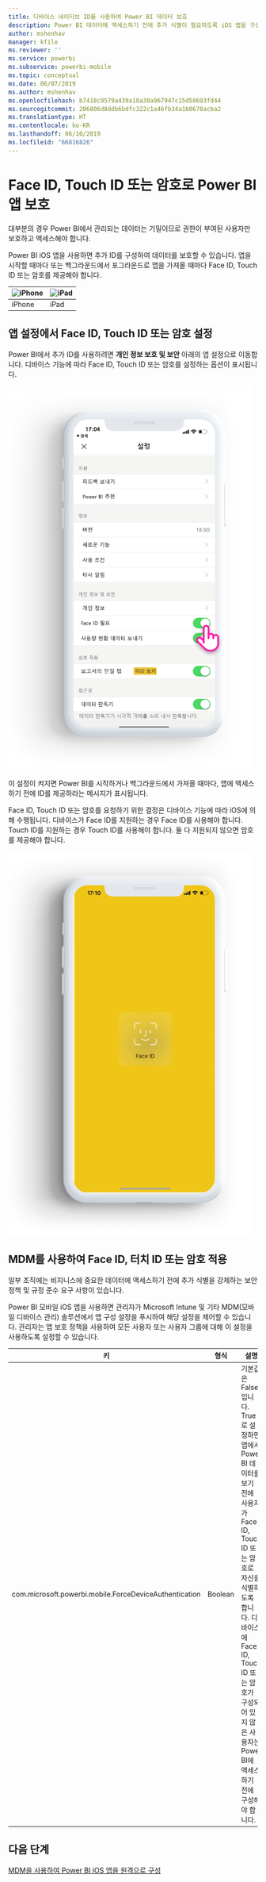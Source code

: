```yaml
---
title: 디바이스 네이티브 ID를 사용하여 Power BI 데이터 보호
description: Power BI 데이터에 액세스하기 전에 추가 식별이 필요하도록 iOS 앱을 구성하는 방법 알아보기
author: mshenhav
manager: kfile
ms.reviewer: ''
ms.service: powerbi
ms.subservice: powerbi-mobile
ms.topic: conceptual
ms.date: 06/07/2019
ms.author: mshenhav
ms.openlocfilehash: b7418c9579a439a18a30a967947c15d58693fd44
ms.sourcegitcommit: 206806d8ddb6bdfc322c1a46fb34a1b0678acba2
ms.translationtype: HT
ms.contentlocale: ko-KR
ms.lasthandoff: 06/10/2019
ms.locfileid: "66816826"
---
```

# <a name="protect-power-bi-app-with-face-id-touch-id-or-passcode"></a>Face ID, Touch ID 또는 암호로 Power BI 앱 보호 

대부분의 경우 Power BI에서 관리되는 데이터는 기밀이므로 권한이 부여된 사용자만 보호하고 액세스해야 합니다. 

Power BI iOS 앱을 사용하면 추가 ID를 구성하여 데이터를 보호할 수 있습니다. 앱을 시작할 때마다 또는 백그라운드에서 포그라운드로 앱을 가져올 때마다 Face ID, Touch ID 또는 암호를 제공해야 합니다.

| ![iPhone](./media/tutorial-mobile-apps-ios-qna/iphone-logo-50-px.png) | ![iPad](./media/tutorial-mobile-apps-ios-qna/ipad-logo-50-px.png) |
|:--- |:--- |
| iPhone |iPad |

## <a name="turn-on-face-id-touch-id-or-passcode-in-app-setting"></a>앱 설정에서 Face ID, Touch ID 또는 암호 설정

Power BI에서 추가 ID를 사용하려면 **개인 정보 보호 및 보안** 아래의 앱 설정으로 이동합니다. 디바이스 기능에 따라 Face ID, Touch ID 또는 암호를 설정하는 옵션이 표시됩니다.

![Power BI iOS 앱 설정 페이지](./media/mobile-ios-native-secure-access/mobile-ios-native-secured-setting.png)

이 설정이 켜지면 Power BI를 시작하거나 백그라운드에서 가져올 때마다, 앱에 액세스하기 전에 ID를 제공하라는 메시지가 표시됩니다. 

Face ID, Touch ID 또는 암호를 요청하기 위한 결정은 디바이스 기능에 따라 iOS에 의해 수행됩니다. 디바이스가 Face ID를 지원하는 경우 Face ID를 사용해야 합니다. Touch ID를 지원하는 경우 Touch ID를 사용해야 합니다. 둘 다 지원되지 않으면 암호를 제공해야 합니다.

![Power BI iOS Face ID](./media/mobile-ios-native-secure-access/mobile-ios-native-secured-faceid.png)

## <a name="use-mdm-to-enforce-face-id-touch-id-or-passcode"></a>MDM를 사용하여 Face ID, 터치 ID 또는 암호 적용

일부 조직에는 비지니스에 중요한 데이터에 액세스하기 전에 추가 식별을 강제하는 보안 정책 및 규정 준수 요구 사항이 있습니다. 

Power BI 모바일 iOS 앱을 사용하면 관리자가 Microsoft Intune 및 기타 MDM(모바일 디바이스 관리) 솔루션에서 앱 구성 설정을 푸시하여 해당 설정을 제어할 수 있습니다. 관리자는 앱 보호 정책을 사용하여 모든 사용자 또는 사용자 그룹에 대해 이 설정을 사용하도록 설정할 수 있습니다.

|키  |형식  |설명  |
|---------|---------|---------|
| com.microsoft.powerbi.mobile.ForceDeviceAuthentication | Boolean | 기본값은 False입니다. <br>True로 설정하면 앱에서 Power BI 데이터를 보기 전에 사용자가 Face ID, Touch ID 또는 암호로 자신을 식별하도록 합니다. 디바이스에 Face ID, Touch ID 또는 암호가 구성되어 있지 않은 사용자는 Power BI에 액세스하기 전에 구성해야 합니다.  |

## <a name="next-steps"></a>다음 단계

[MDM을 사용하여 Power BI iOS 앱을 원격으로 구성](mobile-app-configuration.md)
